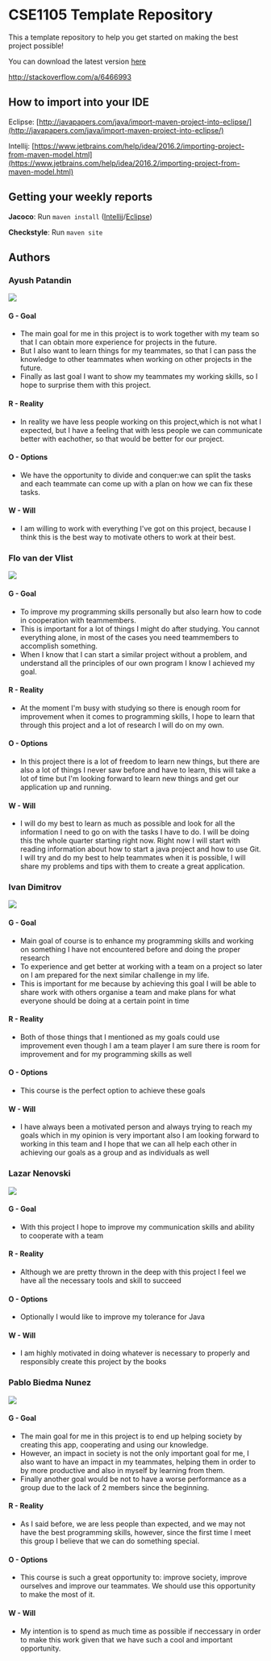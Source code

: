 ﻿# CSE1105 Template Repository

This a template repository to help you get started on making the best project possible!

You can download the latest version [here](https://github.com/SERG-Delft/TI1216/releases)

http://stackoverflow.com/a/6466993

## How to import into your IDE

Eclipse:
[http://javapapers.com/java/import-maven-project-into-eclipse/](http://javapapers.com/java/import-maven-project-into-eclipse/)

Intellij:
[https://www.jetbrains.com/help/idea/2016.2/importing-project-from-maven-model.html](https://www.jetbrains.com/help/idea/2016.2/importing-project-from-maven-model.html)

## Getting your weekly reports

**Jacoco**:
Run `maven install` ([Intellij](https://www.jetbrains.com/help/idea/2016.3/getting-started-with-maven.html#execute_maven_goal)/[Eclipse](http://imgur.com/a/6q7pV))

**Checkstyle**:
Run `maven site`

## Authors


### Ayush Patandin


![](https://gitlab.ewi.tudelft.nl/uploads/-/system/user/avatar/1239/avatar.png?width=400)


#### **G** - Goal
* The main goal for me in this project is to work together with my team so that I can obtain more experience for projects in the future.
* But I also want to learn things for my teammates, so that I can pass the knowledge to other teammates when working on other projects in the future.
* Finally as last goal I want to show my teammates my working skills, so I hope to surprise them with this project.


#### **R** - Reality
* In reality we have less people working on this project,which is not what I expected, but I have a feeling that with less people we can communicate better with eachother, so that would be better for our project.


#### **O** - Options
* We have the opportunity to divide and conquer:we can split the tasks and each teammate can come up with a plan on how we can fix these tasks.


#### **W** - Will
* I am willing to work with everything I've got on this project, because I think this is the best way to motivate others to work at their best.


### Flo van der Vlist


![](https://gitlab.ewi.tudelft.nl/uploads/-/system/user/avatar/1374/avatar.png?width=400)


#### **G** - Goal
* To improve my programming skills personally but also learn how to code in cooperation with teammembers.
* This is important for a lot of things I might do after studying. You cannot everything alone, in most of the cases you need teammembers to accomplish something.
* When I know that I can start a similar project without a problem, and understand all the principles of our own program I know I achieved my goal.


#### **R** - Reality
* At the moment I'm busy with studying so there is enough room for improvement when it comes to programming skills, I hope to learn that through this project and a lot of research I will do on my own.


#### **O** - Options
* In this project there is a lot of freedom to learn new things, but there are also a lot of things I never saw before and have to learn, this will take a lot of time but I'm looking forward to learn new things and get our application up and running.


#### **W** - Will
* I will do my best to learn as much as possible and look for all the information I need to go on with the tasks I have to do. I will be doing this the whole quarter starting right now. Right now I will start with reading information about how to start a java project and how to use Git. I will try and do my best to help teammates when it is possible, I will share my problems and tips with them to create a great application.


### Ivan Dimitrov


![](https://gitlab.ewi.tudelft.nl/uploads/-/system/user/avatar/1423/avatar.png?width=400)


#### **G** - Goal
* Main goal of course is to enhance my programming skills and working on something I have not encountered before and doing the proper research
* To experience and get better at working with a team on  a project so later on I am prepared for the next similar challenge in my life.
* This is important for me because by achieving this goal I will be able to share work with others organise a team and make plans for what everyone should be doing at a certain point in time


#### **R** - Reality
* Both of those things that I mentioned as my goals could use improvement even though I am a team player I am sure there is room for improvement and for my programming skills as well


#### **O** - Options
* This course is the perfect option to achieve these goals


#### **W** - Will
* I have always been a motivated person and always trying to reach my goals which in my opinion is very important also I am looking forward to working in this team and I hope that we can all help each other in achieving our goals as a group and as individuals as well


### Lazar Nenovski


![](https://gitlab.ewi.tudelft.nl/uploads/-/system/user/avatar/1538/avatar.png)


#### **G** - Goal
* With this project I hope to improve my communication skills and ability to cooperate with a team


#### **R** - Reality
* Although we are pretty thrown in the deep with this project I feel we have all the necessary tools and skill to succeed


#### **O** - Options
* Optionally I would like to improve my tolerance for Java


#### **W** - Will
* I am highly motivated in doing whatever is necessary to properly and responsibly create this project by the books


### Pablo Biedma Nunez


![](https://gitlab.ewi.tudelft.nl/uploads/-/system/user/avatar/1163/avatar.png?width=400)


#### **G** - Goal
* The main goal for me in this project is to end up helping society by creating this app, cooperating and using our knowledge.
* However, an impact in society is not the only important goal for me, I also want to have an impact in my teammates, helping them in order to by more productive and also in myself by learning from them.
* Finally another goal would be not to have a worse performance as a group due to the lack of 2 members since the beginning.


#### **R** - Reality
* As I said before, we are less people than expected, and we may not have the best programming skills, however, since the first time I meet this group I believe that we can do something special.


#### **O** - Options
* This course is such a great opportunity to: improve society, improve ourselves and improve our teammates. We should use this opportunity to make the most of it.


#### **W** - Will
* My intention is to spend as much time as possible if neccessary in order to make this work given that we have such a cool and important opportunity.
